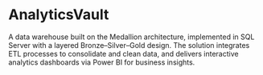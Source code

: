 # AnalyticsVault
A data warehouse built on the Medallion architecture, implemented in SQL Server with a layered Bronze–Silver–Gold design. The solution integrates ETL processes to consolidate and clean data, and delivers interactive analytics dashboards via Power BI for business insights.
